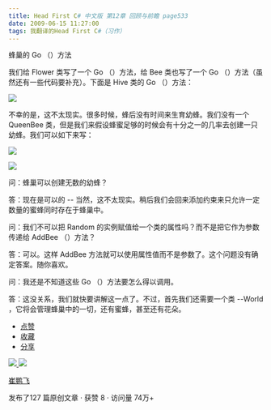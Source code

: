 ```yaml
---
title: Head First C# 中文版 第12章 回顾与前瞻 page533
date: 2009-06-15 11:27:00
tags: 我翻译的Head First C#（习作）
---
```

蜂巢的  Go  （）方法

  

我们给  Flower  类写了一个  Go  （）方法，给  Bee  类也写了一个  Go  （）方法（虽然还有一些代码要补充）。下面是  Hive
类的  Go  （）方法：

  

![](https://p-blog.csdn.net/images/p_blog_csdn_net/cuipengfei1/EntryImages/20090615/2009-06-15_10-55-05.jpg)

不幸的是，这不太现实。很多时候，蜂后没有时间来生育幼蜂。我们没有一个  QueenBee
类，但是我们来假设蜂蜜足够的时候会有十分之一的几率去创建一只幼蜂。我们可以如下来写：

  

![](https://p-blog.csdn.net/images/p_blog_csdn_net/cuipengfei1/EntryImages/20090615/2009-06-15_11-04-31.jpg)

![](https://p-blog.csdn.net/images/p_blog_csdn_net/cuipengfei1/EntryImages/20090615/2009-06-15_11-06-50.jpg)

问：蜂巢可以创建无数的幼蜂？

  

答：现在是可以的  \--  当然，这不太现实。稍后我们会回来添加约束来只允许一定数量的蜜蜂同时存在于蜂巢中。

  

问：我们不可以把  Random  的实例赋值给一个类的属性吗？而不是把它作为参数传递给  AddBee  （）方法？

  

答：可以。这样  AddBee  方法就可以使用属性值而不是参数了。这个问题没有确定答案。随你喜欢。

  

问：我还是不知道这些  Go  （）方法要怎么得以调用。

  

答：这没关系，我们就快要讲解这一点了。不过，首先我们还需要一个类  \--World  ，它将会管理蜂巢中的一切，还有蜜蜂，甚至还有花朵。

  

  

  * [ 点赞  ](javascript:;)
  * [ 收藏  ](javascript:;)
  * [ 分享 ](javascript:;)

[ ![](https://profile.csdnimg.cn/5/2/5/3_cuipengfei1)
![](https://g.csdnimg.cn/static/user-reg-year/1x/11.png)
](https://blog.csdn.net/cuipengfei1)

[ 崔鹏飞 ](https://blog.csdn.net/cuipengfei1)

发布了127 篇原创文章  ·  获赞 8  ·  访问量 74万+

